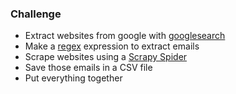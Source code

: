 ### Challenge
- Extract websites from google with [googlesearch](https://github.com/MarioVilas/googlesearch)
- Make a [regex](https://docs.python.org/3/library/re.html) expression to extract emails
- Scrape websites using a [Scrapy Spider](https://doc.scrapy.org/en/latest/topics/spiders.html)
- Save those emails in a CSV file
- Put everything together